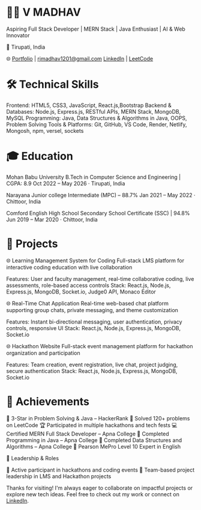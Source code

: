 # 👨‍💻 V MADHAV
Aspiring Full Stack Developer | MERN Stack | Java Enthusiast | AI & Web Innovator

📍 Tirupati, India

🌐 [Portfolio](https://madhav-12.vercel.app/) | [rjmadhav1201@gmail.com](rjmadhav1201@gmail.com)
[LinkedIn](www.linkedin.com/in/madhav-v-3765352a5) | [LeetCode](https://leetcode.com/u/Madhav1201/)

# 🛠️ Technical Skills
Frontend: HTML5, CSS3, JavaScript, React.js,Bootstrap
Backend & Databases: Node.js, Express.js, RESTful APIs, MERN Stack, MongoDB, MySQL
Programming: Java, Data Structures & Algorithms in Java, OOPS, Problem Solving
Tools & Platforms: Git, GitHub, VS Code, Render, Netlify, Mongosh, npm, versel, sockets
# 🎓 Education
Mohan Babu University
B.Tech in Computer Science and Engineering | CGPA: 8.9
Oct 2022 – May 2026 · Tirupati, India

Narayana Junior college
Intermediate (MPC) –  88.7%
Jan 2021 – May 2022 · Chittoor, India

Comford English High School
Secondary School Certificate (SSC) | 94.8%
Jun 2019 – Mar 2020 · Chittoor, India


# 🚀 Projects

🌐 Learning Management System for Coding
Full-stack LMS platform for interactive coding education with live collaboration

Features: User and faculty management, real-time collaborative coding, live assessments, role-based access controls
Stack: React.js, Node.js, Express.js, MongoDB, Socket.io, Judge0 API, Monaco Editor

🌐 Real-Time Chat Application
Real-time web-based chat platform supporting group chats, private messaging, and theme customization

Features: Instant bi-directional messaging, user authentication, privacy controls, responsive UI
Stack: React.js, Node.js, Express.js, MongoDB, Socket.io

🌐 Hackathon Website
Full-stack event management platform for hackathon organization and participation

Features: Team creation, event registration, live chat, project judging, secure authentication
Stack: React.js, Node.js, Express.js, MongoDB, Socket.io

# 🏅 Achievements

🥉 3-Star in Problem Solving & Java – HackerRank
🏁 Solved 120+ problems on LeetCode
🏆 Participated in multiple hackathons and tech fests
💻 Certified MERN Full Stack Developer – Apna College
📘 Completed Programming in Java – Apna College
📘 Completed Data Structures and Algorithms – Apna College
🧠 Pearson MePro Level 10 Expert in English

📌 Leadership & Roles

📣 Active participant in hackathons and coding events
🎯 Team-based project leadership in LMS and Hackathon projects

Thanks for visiting! I'm always eager to collaborate on impactful projects or explore new tech ideas. Feel free to check out my work or connect on [LinkedIn](www.linkedin.com/in/madhav-v-3765352a5).
